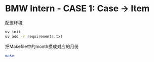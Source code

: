 # BMW Intern - CASE 1: Case -> Item

配置环境
```bash
uv init
uv add -r requirements.txt
```

把Makefile中的month换成对应的月份
```bash
make
```

